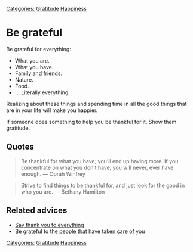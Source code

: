 [Categories:](../Categories/index.md) [Gratitude](../Categories/Gratitude.md) [Happiness](../Categories/Happiness.md)
# Be grateful

Be grateful for everything:
- What you are.
- What you have.
- Family and friends.
- Nature.
- Food.
- ... Literally everything.

Realizing about these things and spending time in all the good things that are in your life will make you happier.

If someone does something to help you be thankful for it. Show them gratitude.

## Quotes

> Be thankful for what you have; you’ll end up having more. If you concentrate on what you don’t have, you will never, ever have enough.
> — Oprah Winfrey

> Strive to find things to be thankful for, and just look for the good in who you are.
> — Bethany Hamilton

## Related advices

- [Say thank you to everything](../Say%20thank%20you%20to%20everything/index.md)
- [Be grateful to the people that have taken care of you](../Be%20grateful%20to%20the%20people%20that%20have%20taken%20care%20of%20you/index.md)

[Categories:](../Categories/index.md) [Gratitude](../Categories/Gratitude.md) [Happiness](../Categories/Happiness.md)